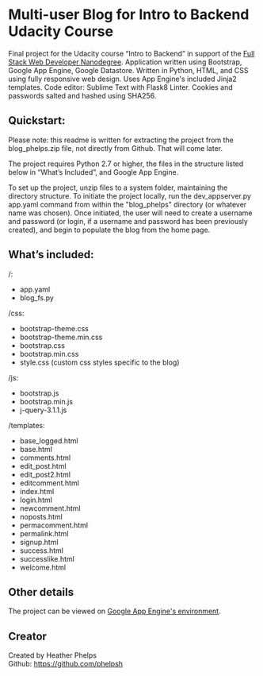 # Multi-user Blog for Intro to Backend Udacity Course

Final project for the Udacity course “Intro to Backend” in support of the [Full Stack Web Developer Nanodegree](https://www.udacity.com/course/full-stack-web-developer-nanodegree--nd004). Application written using Bootstrap, Google App Engine, Google Datastore. Written in Python, HTML, and CSS using fully responsive web design. Uses App Engine's included Jinja2 templates. Code editor: Sublime Text with Flask8 Linter. Cookies and passwords salted and hashed using SHA256.

## Quickstart:

Please note: this readme is written for extracting the project from the blog_phelps.zip file, not directly from Github. That will come later.

The project requires Python 2.7 or higher, the files in the structure listed below in “What’s Included”, and Google App Engine.

To set up the project, unzip files to a system folder, maintaining the directory structure. To initiate the project locally, run the dev_appserver.py app.yaml command from within the "blog_phelps" directory (or whatever name was chosen). Once initiated, the user will need to create a username and password (or login, if a username and password has been previously created), and begin to populate the blog from the home page.


## What’s included:

/:<br>
   - app.yaml <br>
   - blog_fs.py <br>

/css: <br>
   - bootstrap-theme.css <br>
   - bootstrap-theme.min.css <br>
   - bootstrap.css <br>
   - bootstrap.min.css <br>
   - style.css (custom css styles specific to the blog) <br>
   
/js: <br>
   - bootstrap.js <br>
   - bootstrap.min.js <br>
   - j-query-3.1.1.js <br>
   
/templates: <br>
   - base_logged.html <br>
   - base.html <br>
   - comments.html <br>
   - edit_post.html <br>
   - edit_post2.html <br>
   - editcomment.html <br>
   - index.html <br>
   - login.html <br>
   - newcomment.html <br>
   - noposts.html <br>
   - permacomment.html <br>
   - permalink.html <br>
   - signup.html <br>
   - success.html <br>
   - successlike.html <br>
   - welcome.html <br>
  
  
## Other details

The project can be viewed on [Google App Engine's environment](https://blog-udacity-160117.appspot.com/).


## Creator

Created by Heather Phelps <br>
Github: https://github.com/phelpsh
